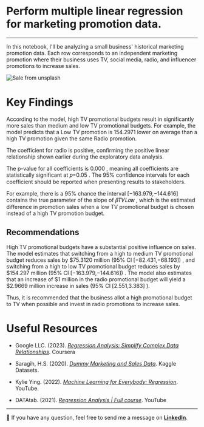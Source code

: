 # Perform multiple linear regression for marketing promotion data.
---
In this notebook, I'll be analyzing a small business' historical marketing promotion data. Each row corresponds to an independent marketing promotion where their business uses TV, social media, radio, and influencer promotions to increase sales.

![Sale from unsplash](https://github.com/mohamedyosef101/mohamedyosef101/assets/118842452/b1055892-f6e4-4e18-a8a2-571470720a4a)

# Key Findings
According to the model, high TV promotional budgets result in significantly more sales than medium and low TV promotional budgets. For example, the model predicts that a Low TV promotion is 154.2971 lower on average than a high TV promotion given the same Radio promotion.

The coefficient for radio is positive, confirming the positive linear relationship shown earlier during the exploratory data analysis.

The p-value for all coefficients is  0.000
 , meaning all coefficients are statistically significant at  𝑝=0.05
 . The 95% confidence intervals for each coefficient should be reported when presenting results to stakeholders.

For example, there is a  95%
  chance the interval  [−163.979,−144.616]
  contains the true parameter of the slope of  𝛽𝑇𝑉𝐿𝑜𝑤
 , which is the estimated difference in promotion sales when a low TV promotional budget is chosen instead of a high TV promotion budget.

 ## Recommendations
High TV promotional budgets have a substantial positive influence on sales. The model estimates that switching from a high to medium TV promotional budget reduces sales by  $75.3120
  million (95% CI  [−82.431,−68.193])
 , and switching from a high to low TV promotional budget reduces sales by  $154.297
  million (95% CI  [−163.979,−144.616])
 . The model also estimates that an increase of  $1
  million in the radio promotional budget will yield a  $2.9669
  million increase in sales (95% CI  [2.551,3.383]
 ).

Thus, it is recommended that the business allot a high promotional budget to TV when possible and invest in radio promotions to increase sales.

# **Useful Resources**

* Google LLC. (2023). [*Regression Analysis: Simplify Complex Data Relationships*](https://www.coursera.org/learn/regression-analysis-simplify-complex-data-relationships?specialization=google-advanced-data-analytics). Coursera

* Saragih, H.S. (2020). [*Dummy Marketing and Sales Data*](https://www.kaggle.com/datasets/harrimansaragih/dummy-advertising-and-sales-data). Kaggle Datasets.

* Kylie Ying. (2022). [*Machine Learning for Everybody: Regression*](https://youtu.be/i_LwzRVP7bg?si=OKiUNxm4eOTf8OxQ). YouTube.

* DATAtab. (2021). [*Regression Analysis | Full course*](https://youtu.be/0m-rs2M7K-Y?si=P6_Z7odr6IxR2DqX). YouTube

--- 

💬 If you have any question, feel free to send me a message on **[LinkedIn](https://linkedin.com/in/mohamedyosef101)**.
